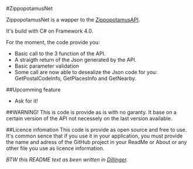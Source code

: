 #ZippopotamusNet

ZippopotamusNet is a wapper to the [ZippopotamusAPI].

It's build with C# on Framework 4.0.

For the moment, the code provide you:
- Basic call to the 3 function of the API.
- A straigth return of the Json generated by the API.
- Basic parameter validation
- Some call are now able to desealize the Json code for you: GetPostalCodeInfo, GetPlacesInfo and GetNearby.

##Upcomming feature
- Ask for it!

##WARNING!
This is code is provide as is with no garanty. It base on a certain version of the API not necessely on the last version available.

##Licence infomation
This code is provide as open source and free to use. It's common sence that if you use it in your application, you must provide the name and adress of the GitHub project in your ReadMe or About or any other file you use as licence information.

*BTW this README text as been written in [Dillinger].*
  
  [ZippopotamusAPI]: http://www.zippopotam.us/
  [Dillinger]: http://dillinger.io/